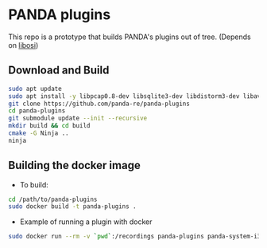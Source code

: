# PANDA plugins

This repo is a prototype that builds PANDA's plugins out of tree. (Depends on [libosi](https://github.com/panda-re/libosi/tree/master))

## Download and Build
```bash
sudo apt update
sudo apt install -y libpcap0.8-dev libsqlite3-dev libdistorm3-dev libavro-dev
git clone https://github.com/panda-re/panda-plugins
cd panda-plugins
git submodule update --init --recursive
mkdir build && cd build
cmake -G Ninja ..
ninja
```                                                                      

## Building the docker image

* To build:
```bash
cd /path/to/panda-plugins
sudo docker build -t panda-plugins .
```

* Example of running a plugin with docker
```bash
sudo docker run --rm -v `pwd`:/recordings panda-plugins panda-system-i386 -m 2048 -usbdevice tablet -replay /recordings/win7_32bit-calc -panda process_introspection -os "windows-32-7sp1"
```


